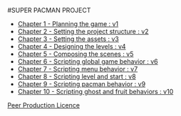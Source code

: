 #SUPER PACMAN PROJECT

* [Chapter 1 - Planning the game : v1](v1)
* [Chapter 2 - Setting the project structure : v2](v2)
* [Chapter 3 - Setting the assets : v3](v3)
* [Chapter 4 - Designing the levels : v4](v4)
* [Chapter 5 - Composing the scenes : v5](v5)
* [Chapter 6 - Scripting global game behavior : v6](v6)
* [Chapter 7 - Scripting menu behavior : v7](v7)
* [Chapter 8 - Scripting level and start : v8](v8)
* [Chapter 9 - Scripting pacman behavior : v9](v9)
* [Chapter 10 - Scripting ghost and fruit behaviors : v10](v10)

[Peer Production Licence][1]

[1]: http://p2pfoundation.net/Peer_Production_License